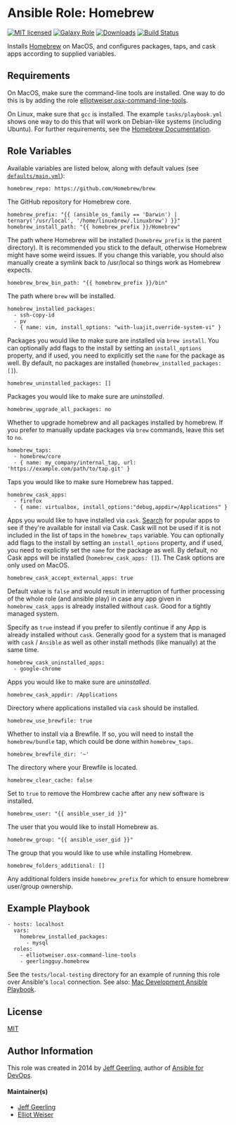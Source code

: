 # Ansible Role: Homebrew

[![MIT licensed][badge-license]][link-license]
[![Galaxy Role][badge-role]][link-galaxy]
[![Downloads][badge-downloads]][link-galaxy]
[![Build Status][badge-travis]][link-travis]

Installs [Homebrew][homebrew] on MacOS, and configures packages, taps, and cask apps according to supplied variables.

## Requirements

On MacOS, make sure the command-line tools are installed. One way to do this is by adding the role [elliotweiser.osx-command-line-tools][dep-osx-clt-role].

On Linux, make sure that `gcc` is installed. The example `tasks/playbook.yml` shows one way to do this that will work on Debian-like systems (including Ubuntu). For further requirements, see the [Homebrew Documentation][homebrew-linux].

## Role Variables

Available variables are listed below, along with default values (see [`defaults/main.yml`](defaults/main.yml)):

    homebrew_repo: https://github.com/Homebrew/brew

The GitHub repository for Homebrew core.

    homebrew_prefix: "{{ (ansible_os_family == 'Darwin') | ternary('/usr/local', '/home/linuxbrew/.linuxbrew') }}"
    homebrew_install_path: "{{ homebrew_prefix }}/Homebrew"

The path where Homebrew will be installed (`homebrew_prefix` is the parent directory). It is recommended you stick to the default, otherwise Homebrew might have some weird issues. If you change this variable, you should also manually create a symlink back to /usr/local so things work as Homebrew expects.

    homebrew_brew_bin_path: "{{ homebrew_prefix }}/bin"

The path where `brew` will be installed.

    homebrew_installed_packages:
      - ssh-copy-id
      - pv
      - { name: vim, install_options: "with-luajit,override-system-vi" }

Packages you would like to make sure are installed via `brew install`. You can optionally add flags to the install by setting an `install_options` property, and if used, you need to explicitly set the `name` for the package as well. By default, no packages are installed (`homebrew_installed_packages: []`).

    homebrew_uninstalled_packages: []

Packages you would like to make sure are _uninstalled_.

    homebrew_upgrade_all_packages: no

Whether to upgrade homebrew and all packages installed by homebrew. If you prefer to manually update packages via `brew` commands, leave this set to `no`.

    homebrew_taps:
      - homebrew/core
      - { name: my_company/internal_tap, url: 'https://example.com/path/to/tap.git' }

Taps you would like to make sure Homebrew has tapped.

    homebrew_cask_apps:
      - firefox
      - { name: virtualbox, install_options:"debug,appdir=/Applications" }

Apps you would like to have installed via `cask`. [Search][caskroom] for popular apps to see if they're available for install via Cask. Cask will not be used if it is not included in the list of taps in the `homebrew_taps` variable. You can optionally add flags to the install by setting an `install_options` property, and if used, you need to explicitly set the `name` for the package as well. By default, no Cask apps will be installed (`homebrew_cask_apps: []`). The Cask options are only used on MacOS.

    homebrew_cask_accept_external_apps: true

Default value is `false` and would result in interruption of further processing of the whole role (and ansible play) in case any app given in `homebrew_cask_apps` is already installed without `cask`. Good for a tightly managed system.

Specify as `true` instead if you prefer to silently continue if any App is already installed without `cask`. Generally good for a system that is managed with `cask` / `Ansible` as well as other install methods (like manually) at the same time.

    homebrew_cask_uninstalled_apps:
      - google-chrome

Apps you would like to make sure are _uninstalled_.

    homebrew_cask_appdir: /Applications

Directory where applications installed via `cask` should be installed.

    homebrew_use_brewfile: true

Whether to install via a Brewfile. If so, you will need to install the `homebrew/bundle` tap, which could be done within `homebrew_taps`.

    homebrew_brewfile_dir: '~'

The directory where your Brewfile is located.

    homebrew_clear_cache: false

Set to `true` to remove the Hombrew cache after any new software is installed.

    homebrew_user: "{{ ansible_user_id }}"

The user that you would like to install Homebrew as.

    homebrew_group: "{{ ansible_user_gid }}"

The group that you would like to use while installing Homebrew.

    homebrew_folders_additional: []

Any additional folders inside `homebrew_prefix` for which to ensure homebrew user/group ownership.

## Example Playbook

    - hosts: localhost
      vars:
        homebrew_installed_packages:
          - mysql
      roles:
        - elliotweiser.osx-command-line-tools
        - geerlingguy.homebrew

See the `tests/local-testing` directory for an example of running this role over
Ansible's `local` connection. See also:
[Mac Development Ansible Playbook][mac-dev-playbook].

## License

[MIT][link-license]

## Author Information

This role was created in 2014 by [Jeff Geerling][author-website], author of
[Ansible for DevOps][ansible-for-devops].

#### Maintainer(s)

- [Jeff Geerling](https://github.com/geerlingguy)
- [Elliot Weiser](https://github.com/elliotweiser)

[ansible-for-devops]: https://www.ansiblefordevops.com/
[author-website]: https://www.jeffgeerling.com/
[badge-downloads]: https://img.shields.io/ansible/role/d/1858.svg
[badge-license]: https://img.shields.io/github/license/geerlingguy/ansible-role-homebrew.svg
[badge-role]: https://img.shields.io/ansible/role/1858.svg
[badge-travis]: https://travis-ci.org/geerlingguy/ansible-role-homebrew.svg?branch=master
[caskroom]: https://caskroom.github.io/search
[homebrew]: http://brew.sh/
[homebrew-linux]: https://docs.brew.sh/Homebrew-on-Linux#linuxwsl-requirements
[dep-osx-clt-role]: https://galaxy.ansible.com/elliotweiser/osx-command-line-tools/
[link-galaxy]: https://galaxy.ansible.com/geerlingguy/homebrew/
[link-license]: https://raw.githubusercontent.com/geerlingguy/ansible-role-homebrew/master/LICENSE
[link-travis]: https://travis-ci.org/geerlingguy/ansible-role-homebrew
[mac-dev-playbook]: https://github.com/geerlingguy/mac-dev-playbook
